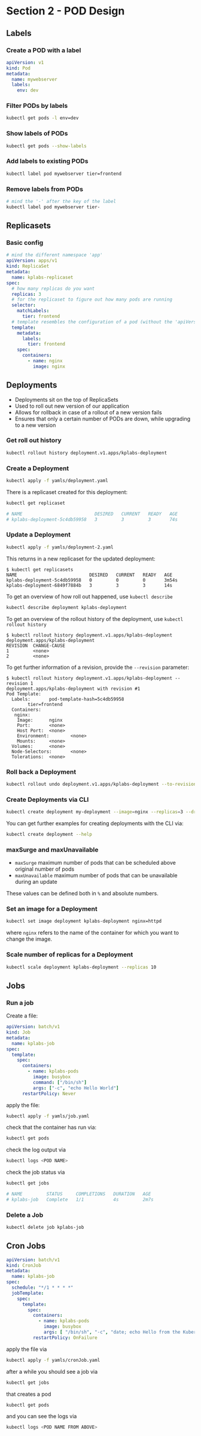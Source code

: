 # Section 2 - POD Design

## Labels

### Create a POD with a label

```yaml
apiVersion: v1
kind: Pod
metadata:
  name: mywebserver
  labels:
    env: dev
```

### Filter PODs by labels

```bash
kubectl get pods -l env=dev
```

### Show labels of PODs

```bash
kubectl get pods --show-labels
```

### Add labels to existing PODs

```bash
kubectl label pod mywebserver tier=frontend
```

### Remove labels from PODs

```bash
# mind the '-' after the key of the label
kubectl label pod mywebserver tier-
```

## Replicasets

### Basic config

```yaml
# mind the different namespace 'app'
apiVersion: apps/v1
kind: ReplicaSet
metadata:
  name: kplabs-replicaset
spec:
  # how many replicas do you want
  replicas: 3
  # for the replicaset to figure out how many pods are running
  selector:
    matchLabels:
      tier: frontend
  # template resembles the configuration of a pod (without the 'apiVersion' and kind 'fields')
  template:
    metadata:
      labels:
        tier: frontend
    spec:
      containers:
        - name: nginx
          image: nginx
```

## Deployments

- Deployments sit on the top of ReplicaSets
- Used to roll out new version of our application
- Allows for rollback in case of a rollout of a new version fails
- Ensures that only a certain number of PODs are down, while upgrading to a new version

### Get roll out history

```bash
kubectl rollout history deployment.v1.apps/kplabs-deployment
```

### Create a Deployment

```bash
kubectl apply -f yamls/deployment.yaml
```

There is a replicaset created for this deployment:

```bash
kubectl get replicaset

# NAME                           DESIRED   CURRENT   READY   AGE
# kplabs-deployment-5c4db59958   3         3         3       74s
```

### Update a Deployment

```bash
kubectl apply -f yamls/deployment-2.yaml
```

This returns in a new replicaset for the updated deployment:

```text
$ kubectl get replicasets  
NAME                           DESIRED   CURRENT   READY   AGE
kplabs-deployment-5c4db59958   0         0         0       3m54s
kplabs-deployment-6849f7884b   3         3         3       14s
```

To get an overview of how roll out happened, use `kubectl describe`

```bash
kubectl describe deployment kplabs-deployment
```

To get an overview of the rollout history of the deployment, use `kubectl rollout history`

```text
$ kubectl rollout history deployment.v1.apps/kplabs-deployment  
deployment.apps/kplabs-deployment
REVISION  CHANGE-CAUSE
1         <none>
2         <none>
```

To get further information of a revision, provide the `--revision` parameter:

```text
$ kubectl rollout history deployment.v1.apps/kplabs-deployment --revision 1
deployment.apps/kplabs-deployment with revision #1
Pod Template:
  Labels:       pod-template-hash=5c4db59958
        tier=frontend
  Containers:
   nginx:
    Image:      nginx
    Port:       <none>
    Host Port:  <none>
    Environment:        <none>
    Mounts:     <none>
  Volumes:      <none>
  Node-Selectors:       <none>
  Tolerations:  <none>
```

### Roll back a Deployment

```bash
kubectl rollout undo deployment.v1.apps/kplabs-deployment --to-revision=1
```

### Create Deployments via CLI

```bash
kubectl create deployment my-deployment --image=nginx --replicas=3 --dry-run=client -o yaml
```

You can get further examples for creating deployments with the CLI via:

```bash
kubectl create deployment --help
```

### maxSurge and maxUnavailable

- `maxSurge` maximum number of pods that can be scheduled above original number of pods
- `maxUnavailable` maximum number of pods that can be unavailable during an update

These values can be defined both in `%` and absolute numbers.

### Set an image for a Deployment

```bash
kubectl set image deployment kplabs-deployment nginx=httpd
```

where `nginx` refers to the name of the container for which you want to change the image.

### Scale number of replicas for a Deployment

```bash
kubectl scale deployment kplabs-deployment --replicas 10
```

## Jobs

### Run a job

Create a file:

```yaml
apiVersion: batch/v1
kind: Job
metadata:
  name: kplabs-job
spec:
  template:
    spec:
      containers:
        - name: kplabs-pods
          image: busybox
          command: ["/bin/sh"]
          args: ["-c", "echo Hello World"]
      restartPolicy: Never
```

apply the file:

```bash
kubectl apply -f yamls/job.yaml
```

check that the container has run via:

```bash
kubectl get pods
```

check the log output via

```bash
kubectl logs <POD NAME>
```

check the job status via

```bash
kubectl get jobs

# NAME         STATUS     COMPLETIONS   DURATION   AGE
# kplabs-job   Complete   1/1           4s         2m7s
```

### Delete a Job

```bash
kubectl delete job kplabs-job
```

## Cron Jobs

```yaml
apiVersion: batch/v1
kind: CronJob
metadata:
  name: kplabs-job
spec:
  schedule: "*/1 * * * *"
  jobTemplate:
    spec:
      template:
        spec:
          containers:
            - name: kplabs-pods
              image: busybox
              args: [ "/bin/sh", "-c", "date; echo Hello from the Kubernetes cluster" ]
          restartPolicy: OnFailure
```

apply the file via

```bash
kubectl apply -f yamls/cronJob.yaml
```

after a while you should see a job via

```bash
kubectl get jobs
```

that creates a pod

```bash
kubectl get pods
```

and you can see the logs via

```bash
kubectl logs <POD NAME FROM ABOVE>
```
